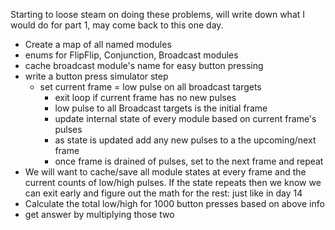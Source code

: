 Starting to loose steam on doing these problems, will write down what I would do for part 1, may come back to this one day.

- Create a map of all named modules
- enums for FlipFlip, Conjunction, Broadcast modules
- cache broadcast module's name for easy button pressing
- write a button press simulator step
    - set current frame = low pulse on all broadcast targets
        - exit loop if current frame has no new pulses
        - low pulse to all Broadcast targets is the initial frame
        - update internal state of every module based on current frame's pulses
        - as state is updated add any new pulses to a the upcoming/next frame
        - once frame is drained of pulses, set to the next frame and repeat
- We will want to cache/save all module states at every frame and the current counts of low/high pulses. If the state repeats then we know we can exit early and figure out the math for the rest: just like in day 14
- Calculate the total low/high for 1000 button presses based on above info
- get answer by multiplying those two
